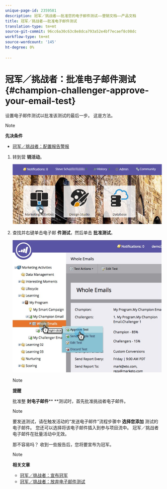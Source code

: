 ```yaml
---
unique-page-id: 2359581
description: 冠军／挑战者——批准您的电子邮件测试——营销文档——产品文档
title: 冠军／挑战者——批准电子邮件测试
translation-type: tm+mt
source-git-commit: 96cc6a30c63c8e8dca793a52e4bf7ecaef8c08dc
workflow-type: tm+mt
source-wordcount: '145'
ht-degree: 0%

---
```



# 冠军／挑战者：批准电子邮件测试 {#champion-challenger-approve-your-email-test}

设置电子邮件测试以批准该测试的最后一步。 这是方法。

>[!NOTE]
>
>**先决条件**
>
>* [冠军／挑战者：配置报告警报](champion-challenger-configure-report-alerts.md)

>



1. 转到营 **销活动**。

   ![](assets/login-marketing-activities-1.png)

1. 查找并右键单击电子邮 **件测试**，然后单击 **批准测试**。

   ![](assets/champion3.jpg)

   >[!NOTE]
   >
   >**提醒**
   >
   >
   >批准整 **封电子邮件**** **测试时，首先批准挑战者电子邮件。

   >[!NOTE]
   >
   >要发送测试，请在触发活动的“发送电子邮件”流程步骤中 **选择您添加** 测试的电子邮件。 您还可以选择将该电子邮件插入到参与项目流中。 冠军／挑战者电子邮件在批量活动中无效。

   那不容易吗？ 收到一些报告后，您将要宣布为冠军。

   >[!NOTE]
   >
   >**相关文章**
   >
   >    
   >    
   >    * [冠军／挑战者：宣布冠军](champion-challenger-declare-a-champion.md)
   >    * [冠军／挑战者：放弃电子邮件测试](champion-challenger-discard-an-email-test.md)


